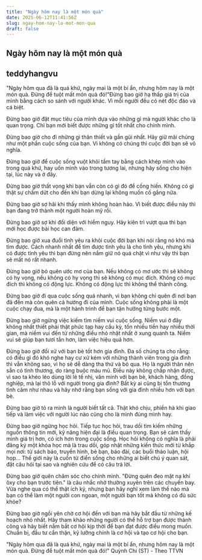 ```yaml
---
title: "Ngày hôm nay là một món quà"
date: 2025-06-12T11:41:56Z
slug: ngay-hom-nay-la-mot-mon-qua
draft: false
---
```


## Ngày hôm nay là một món quà

## teddyhangvu

"Ngày hôm qua đã là quá khứ, ngày mai là một bí ẩn, nhưng hôm nay là một món quà. Đừng để tuột mất món quà đó!"Đừng bao giờ hạ thấp giá trị của mình bằng cách so sánh với người khác. Vì mỗi người đều có nét độc đáo và cá biệt.
 
Đừng bao giờ đặt mục tiêu của mình dựa vào những gì mà người khác cho là quan trọng. Chỉ bạn mới biết được những gì tốt nhất cho chính mình.
 
Đừng bao giờ cho đi những gì thân thiết và gần gũi nhất. Hãy giữ mãi chúng như một phần cuộc sống của bạn. Vì không có chúng thì cuộc đời bạn sẽ vô nghĩa.
 
Đừng bao giờ để cuộc sống vuột khỏi tầm tay bằng cách khép mình vào trong quá khứ, hay uốn mình vào trong tương lai, nhưng hãy sống cho hiện tại, lúc này và ở đây.
 
Đừng bao giờ thất vọng khi bạn vẫn còn có gì đó để cống hiến. Không có gì thật sự chấm dứt cho đến khi bạn dừng lại không muốn cố gắng nữa.
 
Đừng bao giờ sợ hãi khi thấy mình không hoàn hảo. Vì biết được điều này thì bạn đang trở thành một người hoàn mỹ rồi.
 
Đừng bao giờ sợ khi đối diện với hiểm nguy. Hãy kiên trì vượt qua thì bạn mới học được bài học can đảm.
 
Đừng bao giờ xua đuổi tình yêu ra khỏi cuộc đời bạn khi nói rằng nó khó mà tìm được. Cách nhanh nhất để tìm được tình yêu là cho tình yêu, nhưng khi có được tình yêu thì bạn đừng nên nắm giữ nó quá chặt vì như vậy thì bạn sẽ mất nó rất nhanh.
 
Đừng bao giờ bỏ quên ước mơ của bạn. Nếu không có mơ ước thì sẽ không có hy vọng, nếu không có hy vọng thì sẽ không có mục đích. Không có mục đích thì không có động lực. Không có động lực thì không thể thành công.
 
Đừng bao giờ đi qua cuộc sống quá nhanh, vì bạn không chỉ quên đi nơi bạn đã đến mà còn quên cả hướng đi của mình. Cuộc sống không phải là một cuộc chạy đua, mà là một hành trình để bạn tận hưởng từng bước một.
 

Đừng bao giờ ngừng việc kiếm tìm niềm vui cuộc sống. Niềm vui ở đây không nhất thiết phải thật phức tạp hay cầu kỳ, tốn nhiều tiền hay nhiều thời gian, mà niềm vui đến từ những điều nhỏ nhặt nhất ở xung quanh ta. Niềm vui sẽ giúp bạn tươi tắn hơn, làm việc hiệu quả hơn.
 
Đừng bao giờ đối xử với bạn bè tốt hơn gia đình. Đa số chúng ta cho rằng: có điều gì đó khó nghe hay cư xử kém với những thành viên trong gia đình thì vẫn không sao, vì họ sẽ dễ dàng tha thứ và bỏ qua. Họ là người thân nên sẵn có tình thương, do ràng buộc máu mủ. Điều này không chấp nhận được, vì sao ta khéo léo dùng lời lẽ tế nhị, văn minh với bạn bè, khách hàng, đồng nghiệp, mà lại thô lỗ với người trong gia đình? Bất kỳ ai cũng bị tổn thương tình cảm như nhau và hãy nhớ rằng bạn sống với gia đình nhiều hơn với bạn bè.
 
Đừng bao giờ tỏ ra mình là người biết tất cả. Thật khó chịu, phiền hà khi giao tiếp và làm việc với người lúc nào cũng cho là mình đúng mình hay.
  
Đừng bao giờ ngừng học hỏi. Tiếp tục học hỏi, trau dồi tìm kiếm những nguồn thông tin mới, kỹ năng hiện đại là điều quan trọng. Bạn sẽ cảm thấy mình giá trị hơn, có ích hơn trong cuộc sống. Học hỏi không có nghĩa là phải đăng ký một khóa học mà là trau dồi, góp nhặt những kiến thức mới từ khắp mọi nơi: từ sách báo, truyền hình, bè bạn, báo đài, các buổi thảo luận, hội họp... Thế giới này là cuốn từ điển sống cho những ai biết chú ý quan sát, đặt câu hỏi tại sao và nghiên cứu để có câu trả lời.
 
Đừng bao giờ quên chăm sóc cho chính mình. "Đừng quên đeo mặt nạ khí ôxy cho bạn trước tiên." là câu nhắc nhở thường xuyên trên các chuyến bay. Vừa nghe qua có thể thật ích kỷ, nhưng bạn hãy nghĩ xem làm thế nào mà bạn có thể làm một người con ngoan, một người bạn tốt mà không có đủ sức khỏe?
 
Đừng bao giờ ngồi yên chờ cơ hội đến với bạn mà hãy bắt đầu từ những kế hoạch nhỏ nhất. Hãy tham khảo những người có thể hỗ trợ bạn được thành công và hãy biết nắm bắt cơ hội kịp thời để bạn đạt được điều mong muốn. Chuẩn bị, đầu tư cẩn thận, kỹ lưỡng chính là cơ hội và tạo cơ hội cho bạn.
 
"Ngày hôm qua đã là quá khứ, ngày mai là một bí ẩn, nhưng hôm nay là một món quà. Đừng để tuột mất món quà đó!"
Quỳnh Chi (ST) - Theo TTVN